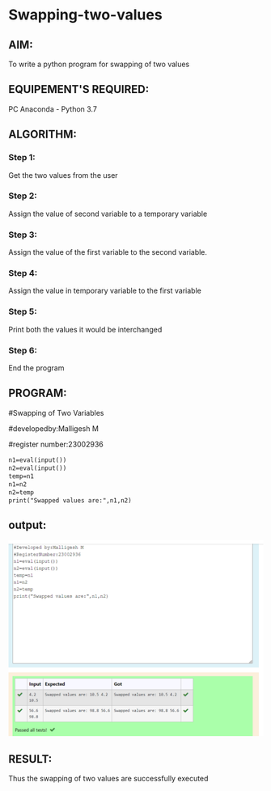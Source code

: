 # Swapping-two-values
## AIM:
To write a python program for swapping of two values
## EQUIPEMENT'S REQUIRED: 
PC
Anaconda - Python 3.7
## ALGORITHM: 
### Step 1:
Get the two values from the user
### Step 2: 
Assign the value of second variable to a temporary variable 
### Step 3: 
Assign the value of the first variable to the second variable.
### Step 4:  
Assign the value in temporary variable to the first variable
### Step 5: 
Print both the values it would be interchanged
### Step 6: 
End the program
## PROGRAM:
#Swapping of Two Variables

#developedby:Malligesh M

#register number:23002936
```
n1=eval(input())
n2=eval(input())
temp=n1
n1=n2
n2=temp
print("Swapped values are:",n1,n2)

```
## output:
![output](/Screenshot%20(4).png)



## RESULT:
Thus the swapping of two values are successfully executed



